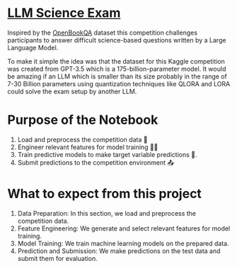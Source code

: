 # [LLM Science Exam](https://www.kaggle.com/competitions/kaggle-llm-science-exam)

Inspired by the [OpenBookQA](https://allenai.org/data/open-book-qa) dataset this competition challenges participants to answer difficult science-based questions written by a Large Language Model.

To make it simple the idea was that the dataset for this Kaggle competition was created from GPT-3.5 which is a 175-billion-parameter model. It would be amazing if an LLM which is smaller than its size probably in the range of 7-30 Billion parameters using quantization techniques like QLORA and LORA could solve the exam setup by another LLM.


# Purpose of the Notebook

1. Load and preprocess the competition data 📁
2. Engineer relevant features for model training 🏋️‍♂️
3. Train predictive models to make target variable predictions 🧠.
4. Submit predictions to the competition environment 📤

# What to expect from this project
1. Data Preparation: In this section, we load and preprocess the competition data.
2. Feature Engineering: We generate and select relevant features for model training.
3. Model Training: We train machine learning models on the prepared data.
4. Prediction and Submission: We make predictions on the test data and submit them for evaluation.
